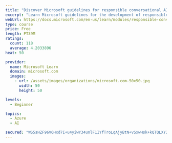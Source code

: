 ```yaml
---
title: "Discover Microsoft guidelines for responsible conversational AI development"
excerpt: "Learn Microsoft guidelines for the development of responsible conversational AI, such as chat bots and voice-controlled systems."
webUrl: https://docs.microsoft.com/en-us/learn/modules/responsible-conversational-ai/
type: course
price: Free
length: PT39M
ratings:
  count: 118
  average: 4.2033896
heat: 50

provider:
  name: Microsoft Learn
  domain: microsoft.com
  images:
    - url: /assets/images/organizations/microsoft.com-50x50.jpg
      width: 50
      height: 50

levels:
  - Beginner

topics:
  - Azure
  - AI

secured: "WS5sHZF96V6Hxd7I+u4yiwY34unlF1IYfTroLqAjyBtN+vSxwHsk+kQTQLXY24xyP9ZGj5mvGJg02/Uicviw0p/1qaqKUj8V/6Mxv7EzCk82wUSWxDoSLG6nAkmTNJDcTHAgL+tz41/UX9BCVXkkfPV68rpbGvQGrkc1M17zL36JwxwXZ943iRJVRaMOskeji7bwZq88cwW0qiCsWIKwlKqIDzLCgM80mNftgITOefvVnxtc60zsMY1iLeqwIbN754oRuAjBrMwN+d4DleO8b32DjsWjQS49L66Jm4JwQLanRpslBk3pvBNwvMrEbgGSoJDMpc1l/tptsi/qxCmKh7xknnHQyQbO3CcSn5t6ay304jZvHhCTEFGlvb7HdosNMyGS1Ejdt6y/DLfkSOIvx56wWat++o2mO7atokthYko=;zfg0Co3sEyiA+Tq3vKwCdQ=="
---
```



